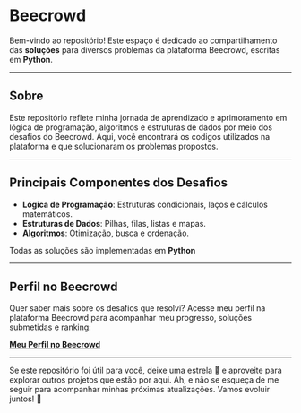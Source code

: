 # Beecrowd  

Bem-vindo ao repositório! Este espaço é dedicado ao compartilhamento das **soluções** para diversos problemas da plataforma Beecrowd, escritas em **Python**.  

---

## Sobre  

Este repositório reflete minha jornada de aprendizado e aprimoramento em lógica de programação, algoritmos e estruturas de dados por meio dos desafios do Beecrowd. Aqui, você encontrará os codigos utilizados na plataforma e que solucionaram os problemas propostos.

---

## Principais Componentes dos Desafios  

- **Lógica de Programação**: Estruturas condicionais, laços e cálculos matemáticos.  
- **Estruturas de Dados**: Pilhas, filas, listas e mapas.  
- **Algoritmos**: Otimização, busca e ordenação.  

Todas as soluções são implementadas em **Python**

---

## Perfil no Beecrowd  

Quer saber mais sobre os desafios que resolvi? Acesse meu perfil na plataforma Beecrowd para acompanhar meu progresso, soluções submetidas e ranking:  

**[Meu Perfil no Beecrowd](https://judge.beecrowd.com/pt/profile/812353)**

---

Se este repositório foi útil para você, deixe uma estrela 🌟 e aproveite para explorar outros projetos que estão por aqui. Ah, e não se esqueça de me seguir para acompanhar minhas próximas atualizações. Vamos evoluir juntos! 🚀